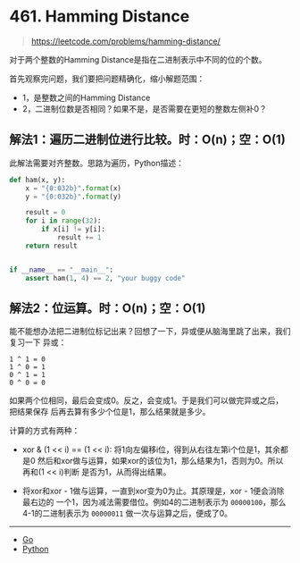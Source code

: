 # 461. Hamming Distance

> https://leetcode.com/problems/hamming-distance/

对于两个整数的Hamming Distance是指在二进制表示中不同的位的个数。

首先观察完问题，我们要把问题精确化，缩小解题范围：

- 1，是整数之间的Hamming Distance
- 2，二进制位数是否相同？如果不是，是否需要在更短的整数左侧补0？

## 解法1：遍历二进制位进行比较。时：O(n)；空：O(1)

此解法需要对齐整数。思路为遍历，Python描述：

```python
def ham(x, y):
    x = "{0:032b}".format(x)
    y = "{0:032b}".format(y)

    result = 0
    for i in range(32):
        if x[i] != y[i]:
            result += 1
    return result


if __name__ == "__main__":
    assert ham(1, 4) == 2, "your buggy code"
```

## 解法2：位运算。时：O(n)；空：O(1)

能不能想办法把二进制位标记出来？回想了一下，异或便从脑海里跳了出来，我们复习一下
异或：

```
1 ^ 1 = 0
1 ^ 0 = 1
0 ^ 1 = 1
0 ^ 0 = 0
```

如果两个位相同，最后会变成0。反之，会变成1。于是我们可以做完异或之后，把结果保存
后再去算有多少个位是1，那么结果就是多少。

计算的方式有两种：

- xor & (1 << i) == (1 << i): 将1向左偏移i位，得到从右往左第i个位是1，其余都是0
然后和xor做与运算，如果xor的该位为1，那么结果为1，否则为0。所以再和(1 << i)判断
是否为1，从而得出结果。

- 将xor和xor - 1做与运算，一直到xor变为0为止。其原理是，xor - 1便会消除最右边的
一个1，因为减法需要借位。例如4的二进制表示为 `00000100`，那么4-1的二进制表示为
`00000011` 做一次与运算之后，便成了0。

-------

- [Go](./code/code/461.hamming_distance.go)
- [Python](./code/code/461.hamming_distance.py)
